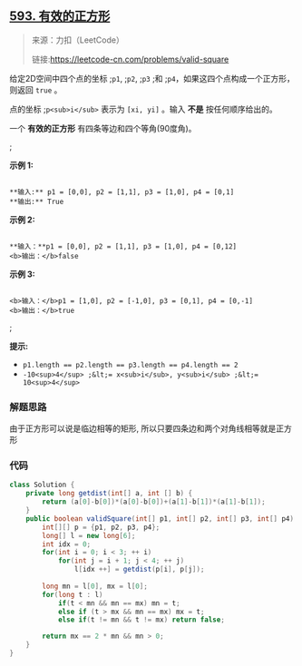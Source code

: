 ## [593. 有效的正方形](https://leetcode-cn.com/problems/valid-square)

>来源：力扣（LeetCode）
>
>链接:https://leetcode-cn.com/problems/valid-square

给定2D空间中四个点的坐标 ;`p1`, ;`p2`, ;`p3` ;和 ;`p4`，如果这四个点构成一个正方形，则返回 `true` 。

点的坐标 ;`p<sub>i</sub>` 表示为 `[xi, yi]` 。输入 **不是** 按任何顺序给出的。

一个 **有效的正方形** 有四条等边和四个等角(90度角)。

 ;

**示例 1:**
```

**输入:** p1 = [0,0], p2 = [1,1], p3 = [1,0], p4 = [0,1]
**输出:** True
```
**示例 2:**
```

**输入：**p1 = [0,0], p2 = [1,1], p3 = [1,0], p4 = [0,12]
<b>输出：</b>false
```
**示例 3:**
```

<b>输入：</b>p1 = [1,0], p2 = [-1,0], p3 = [0,1], p4 = [0,-1]
<b>输出：</b>true
```
 ;

**提示:**

- `p1.length == p2.length == p3.length == p4.length == 2`
- `-10<sup>4</sup> ;&lt;= x<sub>i</sub>, y<sub>i</sub> ;&lt;= 10<sup>4</sup>`

### 解题思路

由于正方形可以说是临边相等的矩形, 所以只要四条边和两个对角线相等就是正方形

### 代码

```java
class Solution {
    private long getdist(int[] a, int [] b) {
        return (a[0]-b[0])*(a[0]-b[0])+(a[1]-b[1])*(a[1]-b[1]);
    }
    public boolean validSquare(int[] p1, int[] p2, int[] p3, int[] p4) {
        int[][] p = {p1, p2, p3, p4};
        long[] l = new long[6];
        int idx = 0;
        for(int i = 0; i < 3; ++ i)
            for(int j = i + 1; j < 4; ++ j)
                l[idx ++] = getdist(p[i], p[j]);
    
        long mn = l[0], mx = l[0];
        for(long t : l)
            if(t < mn && mn == mx) mn = t;
            else if (t > mx && mn == mx) mx = t;
            else if(t != mn && t != mx) return false;

        return mx == 2 * mn && mn > 0;
    }
}
```